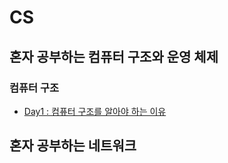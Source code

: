 # CS

## 혼자 공부하는 컴퓨터 구조와 운영 체제
### 컴퓨터 구조
* [Day1 : 컴퓨터 구조를 알아야 하는 이유](./CS/혼자_공부하는/컴퓨터구조_운영체제/컴퓨터_구조/01_컴퓨터_구조를_알아야_하는_이유.md)

## 혼자 공부하는 네트워크